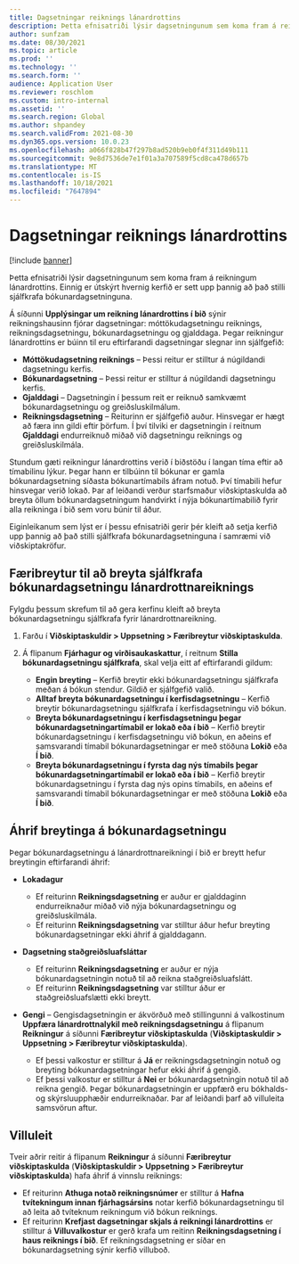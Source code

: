 ```yaml
---
title: Dagsetningar reiknings lánardrottins
description: Þetta efnisatriði lýsir dagsetningunum sem koma fram á reikningum lánardrottins. Einnig er útskýrt hvernig kerfið er sett upp þannig að það stilli sjálfkrafa bókunardagsetninguna.
author: sunfzam
ms.date: 08/30/2021
ms.topic: article
ms.prod: ''
ms.technology: ''
ms.search.form: ''
audience: Application User
ms.reviewer: roschlom
ms.custom: intro-internal
ms.assetid: ''
ms.search.region: Global
ms.author: shpandey
ms.search.validFrom: 2021-08-30
ms.dyn365.ops.version: 10.0.23
ms.openlocfilehash: a066f828b47f297b8ad520b9eb0f4f311d49b111
ms.sourcegitcommit: 9e8d7536de7e1f01a3a707589f5cd8ca478d657b
ms.translationtype: MT
ms.contentlocale: is-IS
ms.lasthandoff: 10/18/2021
ms.locfileid: "7647894"
---
```

# <a name="vendor-invoice-dates"></a>Dagsetningar reiknings lánardrottins

[!include [banner](../includes/banner.md)]

Þetta efnisatriði lýsir dagsetningunum sem koma fram á reikningum lánardrottins. Einnig er útskýrt hvernig kerfið er sett upp þannig að það stilli sjálfkrafa bókunardagsetninguna.

Á síðunni **Upplýsingar um reikning lánardrottins í bið** sýnir reikningshausinn fjórar dagsetningar: móttökudagsetningu reiknings, reikningsdagsetningu, bókunardagsetningu og gjalddaga. Þegar reikningur lánardrottins er búinn til eru eftirfarandi dagsetningar slegnar inn sjálfgefið:

- **Móttökudagsetning reiknings** – Þessi reitur er stilltur á núgildandi dagsetningu kerfis.
- **Bókunardagsetning** – Þessi reitur er stilltur á núgildandi dagsetningu kerfis. 
- **Gjalddagi** – Dagsetningin í þessum reit er reiknuð samkvæmt bókunardagsetningu og greiðsluskilmálum.
- **Reikningsdagsetning** – Reiturinn er sjálfgefið auður. Hinsvegar er hægt að færa inn gildi eftir þörfum. Í því tilviki er dagsetningin í reitnum **Gjalddagi** endurreiknuð miðað við dagsetningu reiknings og greiðsluskilmála.

Stundum gæti reikningur lánardrottins verið í biðstöðu í langan tíma eftir að tímabilinu lýkur. Þegar hann er tilbúinn til bókunar er gamla bókunardagsetning síðasta bókunartímabils áfram notuð. Því tímabili hefur hinsvegar verið lokað. Þar af leiðandi verður starfsmaður viðskiptaskulda að breyta öllum bókunardagsetningum handvirkt í nýja bókunartímabilið fyrir alla reikninga í bið sem voru búnir til áður.

Eiginleikanum sem lýst er í þessu efnisatriði gerir þér kleift að setja kerfið upp þannig að það stilli sjálfkrafa bókunardagsetninguna í samræmi við viðskiptakröfur.

## <a name="parameter-for-automatically-adjusting-the-vendor-invoice-posting-date"></a>Færibreytur til að breyta sjálfkrafa bókunardagsetningu lánardrottnareiknings

Fylgdu þessum skrefum til að gera kerfinu kleift að breyta bókunardagsetningu sjálfkrafa fyrir lánardrottnareikning.

1.  Farðu í **Viðskiptaskuldir \> Uppsetning \> Færibreytur viðskiptaskulda**.
2.  Á flipanum **Fjárhagur og virðisaukaskattur**, í reitnum **Stilla bókunardagsetningu sjálfkrafa**, skal velja eitt af eftirfarandi gildum:

    - **Engin breyting** – Kerfið breytir ekki bókunardagsetningu sjálfkrafa meðan á bókun stendur. Gildið er sjálfgefið valið.
    - **Alltaf breyta bókunardagsetningu í kerfisdagsetningu** – Kerfið breytir bókunardagsetningu sjálfkrafa í kerfisdagsetningu við bókun.
    - **Breyta bókunardagsetningu í kerfisdagsetningu þegar bókunardagsetningartímabil er lokað eða í bið** – Kerfið breytir bókunardagsetningu í kerfisdagsetningu við bókun, en aðeins ef samsvarandi tímabil bókunardagsetningar er með stöðuna **Lokið** eða **Í bið**.
    - **Breyta bókunardagsetningu í fyrsta dag nýs tímabils þegar bókunardagsetningartímabil er lokað eða í bið** – Kerfið breytir bókunardagsetningu í fyrsta dag nýs opins tímabils, en aðeins ef samsvarandi tímabil bókunardagsetningar er með stöðuna **Lokið** eða **Í bið**.

## <a name="impact-of-posting-date-changes"></a>Áhrif breytinga á bókunardagsetningu

Þegar bókunardagsetningu á lánardrottnareikningi í bið er breytt hefur breytingin eftirfarandi áhrif:

- **Lokadagur**

    - Ef reiturinn **Reikningsdagsetning** er auður er gjalddaginn endurreiknaður miðað við nýja bókunardagsetningu og greiðsluskilmála.
    - Ef reiturinn **Reikningsdagsetning** var stilltur áður hefur breyting bókunardagsetningar ekki áhrif á gjalddagann.

- **Dagsetning staðgreiðsluafsláttar**

    - Ef reiturinn **Reikningsdagsetning** er auður er nýja bókunardagsetningin notuð til að reikna staðgreiðsluafslátt.
    - Ef reiturinn **Reikningsdagsetning** var stilltur áður er staðgreiðsluafslætti ekki breytt.

- **Gengi** – Gengisdagsetningin er ákvörðuð með stillingunni á valkostinum **Uppfæra lánardrottnalykil með reikningsdagsetningu** á flipanum **Reikningur** á síðunni **Færibreytur viðskiptaskulda** (**Viðskiptaskuldir \> Uppsetning \> Færibreytur viðskiptaskulda**).

    - Ef þessi valkostur er stilltur á **Já** er reikningsdagsetningin notuð og breyting bókunardagsetningar hefur ekki áhrif á gengið.
    - Ef þessi valkostur er stilltur á **Nei** er bókunardagsetningin notuð til að reikna gengið. Þegar bókunardagsetningin er uppfærð eru bókhalds- og skýrsluupphæðir endurreiknaðar. Þar af leiðandi þarf að villuleita samsvörun aftur.

## <a name="validation"></a>Villuleit

Tveir aðrir reitir á flipanum **Reikningur** á síðunni **Færibreytur viðskiptaskulda** (**Viðskiptaskuldir \> Uppsetning \> Færibreytur viðskiptaskulda**) hafa áhrif á vinnslu reiknings:

- Ef reiturinn **Athuga notað reikningsnúmer** er stilltur á **Hafna tvítekningum innan fjárhagsársins** notar kerfið bókunardagsetningu til að leita að tvíteknum reikningum við bókun reiknings.
- Ef reiturinn **Krefjast dagsetningar skjals á reikningi lánardrottins** er stilltur á **Villuvalkostur** er gerð krafa um reitinn **Reikningsdagsetning í haus reiknings í bið**. Ef reikningsdagsetning er síðar en bókunardagsetning sýnir kerfið villuboð.
